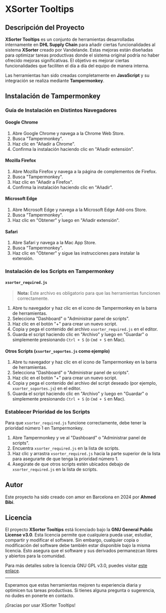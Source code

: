 # XSorter Tooltips

## Descripción del Proyecto

**XSorter Tooltips** es un conjunto de herramientas desarrolladas internamente en **DHL Supply Chain** para añadir ciertas funcionalidades al sistema **XSorter** creado por Vandelande. Estas mejoras están diseñadas para optimizar tareas productivas donde el sistema original podría no haber ofrecido mejoras significativas. El objetivo es mejorar ciertas funcionalidades que faciliten el día a día del equipo de manera interna.

Las herramientas han sido creadas completamente en **JavaScript** y su integración se realiza mediante **Tampermonkey**.

## Instalación de Tampermonkey

### Guía de Instalación en Distintos Navegadores

#### Google Chrome

1. Abre Google Chrome y navega a la Chrome Web Store.
2. Busca "Tampermonkey".
3. Haz clic en "Añadir a Chrome".
4. Confirma la instalación haciendo clic en "Añadir extensión".

#### Mozilla Firefox

1. Abre Mozilla Firefox y navega a la página de complementos de Firefox.
2. Busca "Tampermonkey".
3. Haz clic en "Añadir a Firefox".
4. Confirma la instalación haciendo clic en "Añadir".

#### Microsoft Edge

1. Abre Microsoft Edge y navega a la Microsoft Edge Add-ons Store.
2. Busca "Tampermonkey".
3. Haz clic en "Obtener" y luego en "Añadir extensión".

#### Safari

1. Abre Safari y navega a la Mac App Store.
2. Busca "Tampermonkey".
3. Haz clic en "Obtener" y sigue las instrucciones para instalar la extensión.

### Instalación de los Scripts en Tampermonkey

#### `xsorter_required.js`

> **Nota:** Este archivo es obligatorio para que las herramientas funcionen correctamente.

1. Abre tu navegador y haz clic en el icono de Tampermonkey en la barra de herramientas.
2. Selecciona "Dashboard" o "Administrar panel de scripts".
3. Haz clic en el botón "+" para crear un nuevo script.
4. Copia y pega el contenido del archivo `xsorter_required.js` en el editor.
5. Guarda el script haciendo clic en "Archivo" y luego en "Guardar" o simplemente presionando `Ctrl + S` (o `Cmd + S` en Mac).

#### Otros Scripts (`xsorter_soportes.js` como ejemplo)

1. Abre tu navegador y haz clic en el icono de Tampermonkey en la barra de herramientas.
2. Selecciona "Dashboard" o "Administrar panel de scripts".
3. Haz clic en el botón "+" para crear un nuevo script.
4. Copia y pega el contenido del archivo del script deseado (por ejemplo, `xsorter_soportes.js`) en el editor.
5. Guarda el script haciendo clic en "Archivo" y luego en "Guardar" o simplemente presionando `Ctrl + S` (o `Cmd + S` en Mac).

### Establecer Prioridad de los Scripts

Para que `xsorter_required.js` funcione correctamente, debe tener la prioridad número 1 en Tampermonkey.

1. Abre Tampermonkey y ve al "Dashboard" o "Administrar panel de scripts".
2. Encuentra `xsorter_required.js` en la lista de scripts.
3. Haz clic y arrastra `xsorter_required.js` hacia la parte superior de la lista para asegurarte de que tenga la prioridad número 1.
4. Asegúrate de que otros scripts estén ubicados debajo de `xsorter_required.js` en la lista de scripts.

## Autor

Este proyecto ha sido creado con amor en Barcelona en 2024 por **Ahmed Bibi**.

## Licencia

El proyecto **XSorter Tooltips** está licenciado bajo la **GNU General Public License v3.0**. Esta licencia permite que cualquiera pueda usar, estudiar, compartir y modificar el software. Sin embargo, cualquier copia o modificación del software debe también estar disponible bajo la misma licencia. Esto asegura que el software y sus derivados permanezcan libres y abiertos para la comunidad.

Para más detalles sobre la licencia GNU GPL v3.0, puedes visitar [este enlace](https://www.gnu.org/licenses/gpl-3.0.html).

---

Esperamos que estas herramientas mejoren tu experiencia diaria y optimicen tus tareas productivas. Si tienes alguna pregunta o sugerencia, no dudes en ponerte en contacto.

¡Gracias por usar XSorter Tooltips!
